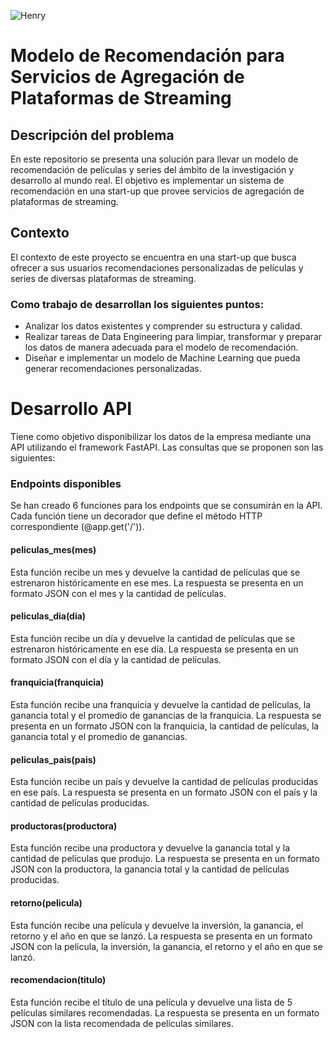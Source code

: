![Henry](https://assets.soyhenry.com/logoOG.png)

# Modelo de Recomendación para Servicios de Agregación de Plataformas de Streaming

## Descripción del problema

En este repositorio se presenta una solución para llevar un modelo de recomendación de películas y series del ámbito de la investigación y desarrollo al mundo real. El objetivo es implementar un sistema de recomendación en una start-up que provee servicios de agregación de plataformas de streaming.

## Contexto

El contexto de este proyecto se encuentra en una start-up que busca ofrecer a sus usuarios recomendaciones personalizadas de películas y series de diversas plataformas de streaming. 

### Como trabajo de desarrollan los siguientes puntos: 
- Analizar los datos existentes y comprender su estructura y calidad.
- Realizar tareas de Data Engineering para limpiar, transformar y preparar los datos de manera adecuada para el modelo de recomendación.
- Diseñar e implementar un modelo de Machine Learning que pueda generar recomendaciones personalizadas.

# Desarrollo API
Tiene como objetivo disponibilizar los datos de la empresa mediante una API utilizando el framework FastAPI. Las consultas que se proponen son las siguientes:

### Endpoints disponibles
Se han creado 6 funciones para los endpoints que se consumirán en la API. Cada función tiene un decorador que define el método HTTP correspondiente (@app.get('/')).

#### peliculas_mes(mes)
Esta función recibe un mes y devuelve la cantidad de películas que se estrenaron históricamente en ese mes. La respuesta se presenta en un formato JSON con el mes y la cantidad de películas.

#### peliculas_dia(dia)
Esta función recibe un día y devuelve la cantidad de películas que se estrenaron históricamente en ese día. La respuesta se presenta en un formato JSON con el día y la cantidad de películas.

#### franquicia(franquicia)
Esta función recibe una franquicia y devuelve la cantidad de películas, la ganancia total y el promedio de ganancias de la franquicia. La respuesta se presenta en un formato JSON con la franquicia, la cantidad de películas, la ganancia total y el promedio de ganancias.

#### peliculas_pais(pais)
Esta función recibe un país y devuelve la cantidad de películas producidas en ese país. La respuesta se presenta en un formato JSON con el país y la cantidad de películas producidas.

#### productoras(productora)
Esta función recibe una productora y devuelve la ganancia total y la cantidad de películas que produjo. La respuesta se presenta en un formato JSON con la productora, la ganancia total y la cantidad de películas producidas.

#### retorno(pelicula)
Esta función recibe una película y devuelve la inversión, la ganancia, el retorno y el año en que se lanzó. La respuesta se presenta en un formato JSON con la película, la inversión, la ganancia, el retorno y el año en que se lanzó.

#### recomendacion(titulo)
Esta función recibe el título de una película y devuelve una lista de 5 películas similares recomendadas. La respuesta se presenta en un formato JSON con la lista recomendada de películas similares.
